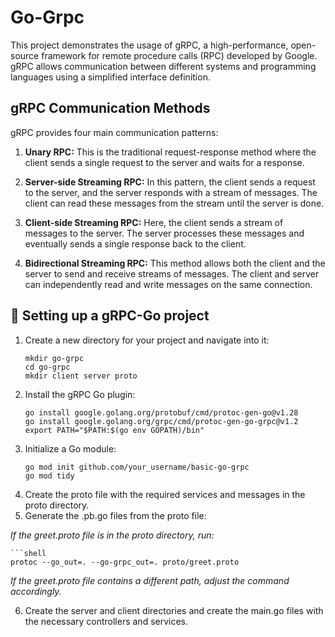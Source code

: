 # Go-Grpc
This project demonstrates the usage of gRPC, a high-performance, open-source framework for remote procedure calls (RPC) developed by Google. gRPC allows communication between different systems and programming languages using a simplified interface definition.

## gRPC Communication Methods
gRPC provides four main communication patterns:

1. **Unary RPC:** This is the traditional request-response method where the client sends a single request to the server and waits for a response.

2. **Server-side Streaming RPC:** In this pattern, the client sends a request to the server, and the server responds with a stream of messages. The client can read these messages from the stream until the server is done.

3. **Client-side Streaming RPC:** Here, the client sends a stream of messages to the server. The server processes these messages and eventually sends a single response back to the client.

4. **Bidirectional Streaming RPC:** This method allows both the client and the server to send and receive streams of messages. The client and server can independently read and write messages on the same connection.

## 🚀 Setting up a gRPC-Go project
1. Create a new directory for your project and navigate into it:
    ```shell
    mkdir go-grpc
    cd go-grpc
    mkdir client server proto
2. Install the gRPC Go plugin:
    ```shell
    go install google.golang.org/protobuf/cmd/protoc-gen-go@v1.28
    go install google.golang.org/grpc/cmd/protoc-gen-go-grpc@v1.2
    export PATH="$PATH:$(go env GOPATH)/bin"
3. Initialize a Go module:
    ```shell
    go mod init github.com/your_username/basic-go-grpc
    go mod tidy
4. Create the proto file with the required services and messages in the proto directory.
5. Generate the .pb.go files from the proto file:

*If the greet.proto file is in the proto directory, run:*
    
    ```shell
    protoc --go_out=. --go-grpc_out=. proto/greet.proto
    
*If the greet.proto file contains a different path, adjust the command accordingly.*


6. Create the server and client directories and create the main.go files with the necessary controllers and services.
